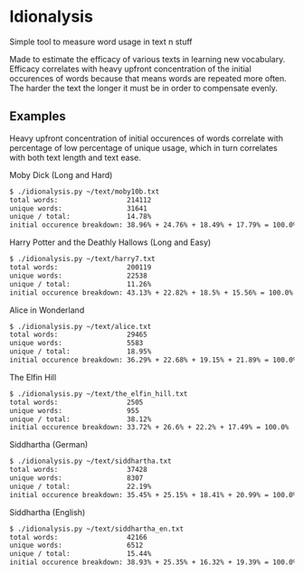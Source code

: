 # Idionalysis

Simple tool to measure word usage in text n stuff

Made to estimate the efficacy of various texts in learning new vocabulary. Efficacy correlates with heavy upfront concentration of the initial occurences of words because that means words are repeated more often. The harder the text the longer it must be in order to compensate evenly.

## Examples

Heavy upfront concentration of initial occurences of words correlate with percentage of low percentage of unique usage, which in turn correlates with both text length and text ease.

Moby Dick (Long and Hard)
```bash
$ ./idionalysis.py ~/text/moby10b.txt 
total words:                 214112
unique words:                31641
unique / total:              14.78%
initial occurence breakdown: 38.96% + 24.76% + 18.49% + 17.79% = 100.0%
```
Harry Potter and the Deathly Hallows (Long and Easy)
```bash
$ ./idionalysis.py ~/text/harry7.txt
total words:                 200119
unique words:                22538
unique / total:              11.26%
initial occurence breakdown: 43.13% + 22.82% + 18.5% + 15.56% = 100.0%
```
Alice in Wonderland
```bash
$ ./idionalysis.py ~/text/alice.txt 
total words:                 29465
unique words:                5583
unique / total:              18.95%
initial occurence breakdown: 36.29% + 22.68% + 19.15% + 21.89% = 100.0%
```
The Elfin Hill
```bash
$ ./idionalysis.py ~/text/the_elfin_hill.txt 
total words:                 2505
unique words:                955
unique / total:              38.12%
initial occurence breakdown: 33.72% + 26.6% + 22.2% + 17.49% = 100.0%
```
Siddhartha (German)
```bash
$ ./idionalysis.py ~/text/siddhartha.txt 
total words:                 37428
unique words:                8307
unique / total:              22.19%
initial occurence breakdown: 35.45% + 25.15% + 18.41% + 20.99% = 100.0%
```
Siddhartha (English)
```bash
$ ./idionalysis.py ~/text/siddhartha_en.txt 
total words:                 42166
unique words:                6512
unique / total:              15.44%
initial occurence breakdown: 38.93% + 25.35% + 16.32% + 19.39% = 100.0%
```
